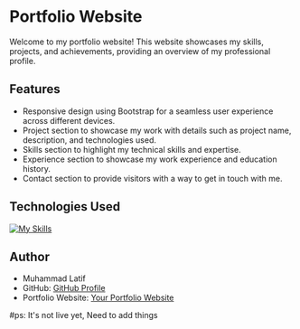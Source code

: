 # Portfolio Website

Welcome to my portfolio website! This website showcases my skills, projects, and achievements, providing an overview of my professional profile.


## Features

- Responsive design using Bootstrap for a seamless user experience across different devices.
- Project section to showcase my work with details such as project name, description, and technologies used.
- Skills section to highlight my technical skills and expertise.
- Experience section to showcase my work experience and education history.
- Contact section to provide visitors with a way to get in touch with me.

## Technologies Used
   [![My Skills](https://skillicons.dev/icons?i=html,css,bootstrap,js,react)](https://skillicons.dev)
   
## Author

- Muhammad Latif
- GitHub: [GitHub Profile](https://github.com/latif-muhammad)
- Portfolio Website: [Your Portfolio Website](https://latif-muhammad.me)

#ps: It's not live yet, Need to add things
